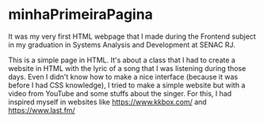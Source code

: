 # minhaPrimeiraPagina
It was my very first HTML webpage that I made during the Frontend subject in my graduation in Systems Analysis and Development at SENAC RJ.

This is a simple page in HTML. It's about a class that I had to create a website in HTML with the lyric of a song that I was listening during those days. Even I didn't know how to make a nice interface (because it was before I had CSS knowledge), I tried to make a simple website but with a video from YouTube and some stuffs about the singer. For this, I had inspired myself in websites like https://www.kkbox.com/ and https://www.last.fm/

